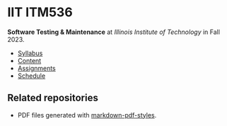 # IIT ITM536

**Software Testing & Maintenance** at
*Illinois Institute of Technology* in
Fall 2023.

- [Syllabus](https://github.com/hanggrian/IIT-ITM536/blob/assets/syllabus.pdf)
- [Content](https://github.com/hanggrian/IIT-ITM536/tree/assets/)
- [Assignments](assignments/)
- [Schedule](.ical/)

## Related repositories

- PDF files generated with [markdown-pdf-styles](https://github.com/hanggrian/markdown-pdf-styles/).
